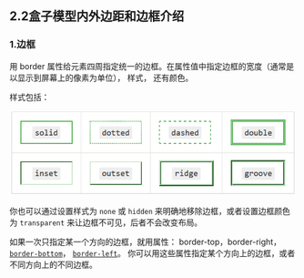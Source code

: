 ## 2.2盒子模型内外边距和边框介绍

### 1.边框

用 border 属性给元素四周指定统一的边框。在属性值中指定边框的宽度（通常是以显示到屏幕上的像素为单位）， 样式， 还有颜色。

样式包括：

![](/assets/pic/border.png)

你也可以通过设置样式为 `none` 或 `hidden` 来明确地移除边框，或者设置边框颜色为 `transparent` 来让边框不可见，后者不会改变布局。

如果一次只指定某一个方向的边框，就用属性： border-top，border-right， [`border-bottom`](https://developer.mozilla.org/zh-CN/docs/Web/CSS/border-bottom)， [`border-left`](https://developer.mozilla.org/zh-CN/docs/Web/CSS/border-left)。 你可以用这些属性指定某个方向上的边框，或者不同方向上的不同边框。

